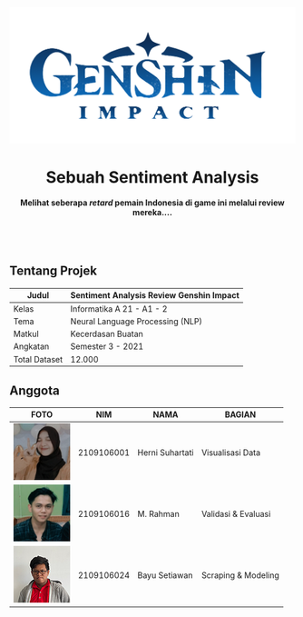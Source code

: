 <div align="center">

  <img src="./docs/genshin.png">

  <h1>Sebuah Sentiment Analysis</h1>
  <h4>Melihat seberapa <i>retard</i> pemain Indonesia di game ini melalui review mereka....</h4>
</div>
<br><br>

## Tentang Projek

| Judul             | Sentiment Analysis Review Genshin Impact                               |
|-------------------|-------------------------------------|
| Kelas              | Informatika A 21 - A1 - 2 |
| Tema              | Neural Language Processing (NLP) |
| Matkul            | Kecerdasan Buatan                     |
| Angkatan          | Semester 3 - 2021                   |
| Total Dataset          | 12.000                   |


## Anggota
| FOTO       | NIM                     | NAMA               | BAGIAN                              |
|------------|-------------------------|--------------------|-------------------------------------|
| <img src="./docs/herni.jpg" height="100"> | 2109106001          | Herni Suhartati   | Visualisasi Data              |
| <img src="./docs/rahman.jpg" height="100"> | 2109106016          | M. Rahman   | Validasi & Evaluasi              |
| <img src="./docs/bayu.png" height="100"> | 2109106024          | Bayu Setiawan   | Scraping & Modeling              |
